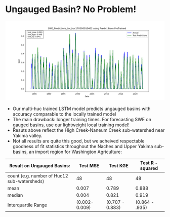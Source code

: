 # Ungauged Basin?  No Problem! 

![High Creek-Naneum Creek](https://github.com/DSHydro/SnowML/blob/main/docs/model_results/SWE_Predictions_for_huc170300010402%20using%20Predict%20From%20PreTrained.png)

- Our multi-huc trained LSTM model predicts ungauged basins with accuracy comparable to the locally trained model
- The main drawback: longer training times. For forecasting SWE on gauged basins, use our lightweight local training model! 
- Resuts above reflect the High Creek-Naneum Creek sub-watershed near Yakima valley.
- Not all results are quite this good, but we acheived respectable goodness of fit statistics throughout the Naches and Upper Yakima sub-basins, an import region for Washington Agriculture:
  

|  Result on Ungauged Basins:     | Test MSE  | Test KGE  | Test R -squared |
|-------|----------|----------|----------|
| count (e.g. number of Huc12 sub-watersheds) | 48 | 48| 48|
| mean  | 0.007  | 0.789 | 0.888  |
| median   | 0.004 | 0.821| 0.919  |
| Interquartile Range  | (0.002- 0.009)  | (0.707 - 0.883)  | (0.864 - .935) |

